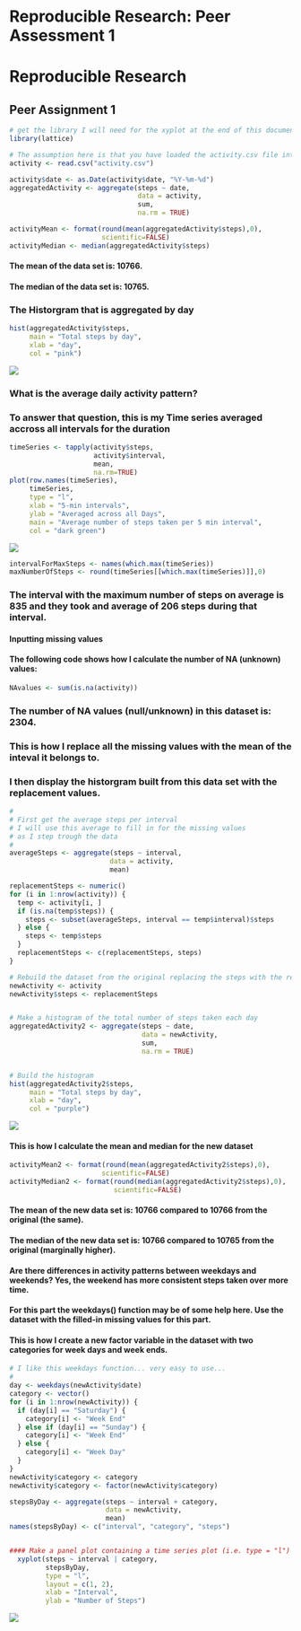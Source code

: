 # Reproducible Research: Peer Assessment 1

# Reproducible Research

## Peer Assignment 1


```r
# get the library I will need for the xyplot at the end of this document
library(lattice)

# The assumption here is that you have loaded the activity.csv file into your working directory as I have.
activity <- read.csv("activity.csv")

activity$date <- as.Date(activity$date, "%Y-%m-%d")
aggregatedActivity <- aggregate(steps ~ date, 
                                data = activity, 
                                sum, 
                                na.rm = TRUE)
```


```r
activityMean <- format(round(mean(aggregatedActivity$steps),0), 
                       scientific=FALSE)
activityMedian <- median(aggregatedActivity$steps)
```

#### The mean of the data set is: **10766**. 

#### The median of the data set is: **10765**.

### **The Historgram that is aggregated by day**

```r
hist(aggregatedActivity$steps, 
     main = "Total steps by day", 
     xlab = "day", 
     col = "pink")
```

![](PA1_template_files/figure-html/unnamed-chunk-2-1.png) 

### **What is the average daily activity pattern?**
### To answer that question, this is my Time series averaged accross all intervals for the duration

```r
timeSeries <- tapply(activity$steps, 
                     activity$interval,
                     mean,
                     na.rm=TRUE)
plot(row.names(timeSeries), 
     timeSeries, 
     type = "l", 
     xlab = "5-min intervals", 
     ylab = "Averaged across all Days", 
     main = "Average number of steps taken per 5 min interval", 
     col = "dark green")
```

![](PA1_template_files/figure-html/unnamed-chunk-3-1.png) 


```r
intervalForMaxSteps <- names(which.max(timeSeries))
maxNumberOfSteps <- round(timeSeries[[which.max(timeSeries)]],0)
```

### The interval with the maximum number of steps on average is **835** and they took and average of **206** steps during that interval.

#### **Inputting missing values**
#### The following code shows how I calculate the number of NA (unknown) values:

```r
NAvalues <- sum(is.na(activity))
```
### The number of NA values (null/unknown) in this dataset is: **2304**.

### This is how I replace all the missing values with the mean of the inteval it belongs to.
### I then display the historgram built from this data set with the replacement values.


```r
#
# First get the average steps per interval
# I will use this average to fill in for the missing values
# as I step trough the data
#
averageSteps <- aggregate(steps ~ interval, 
                         data = activity, 
                         mean)

replacementSteps <- numeric()
for (i in 1:nrow(activity)) {
  temp <- activity[i, ]
  if (is.na(temp$steps)) {
    steps <- subset(averageSteps, interval == temp$interval)$steps
  } else {
    steps <- temp$steps
  }
  replacementSteps <- c(replacementSteps, steps)
}

# Rebuild the dataset from the original replacing the steps with the replacements I just created with no NA values
newActivity <- activity
newActivity$steps <- replacementSteps


# Make a histogram of the total number of steps taken each day
aggregatedActivity2 <- aggregate(steps ~ date, 
                                 data = newActivity, 
                                 sum, 
                                 na.rm = TRUE)


# Build the histogram
hist(aggregatedActivity2$steps, 
     main = "Total steps by day", 
     xlab = "day", 
     col = "purple")
```

![](PA1_template_files/figure-html/replaceNA-1.png) 

#### This is how I calculate the mean and median for the new dataset

```r
activityMean2 <- format(round(mean(aggregatedActivity2$steps),0), 
                       scientific=FALSE)
activityMedian2 <- format(round(median(aggregatedActivity2$steps),0),
                          scientific=FALSE)
```


#### The mean of the new data set is: **10766** compared to **10766** from the original (**the same**). 

#### The median of the new data set is: **10766** compared to **10765** from the original (**marginally higher**).

#### Are there differences in activity patterns between weekdays and weekends? **Yes**, the weekend has **more** consistent steps taken over more time.

#### For this part the weekdays() function may be of some help here. Use the dataset with the filled-in missing values for this part.

#### This is how I create a new factor variable in the dataset with two categories for week days and week ends.

```r
# I like this weekdays function... very easy to use...
#
day <- weekdays(newActivity$date)
category <- vector()
for (i in 1:nrow(newActivity)) {
  if (day[i] == "Saturday") {
    category[i] <- "Week End"
  } else if (day[i] == "Sunday") {
    category[i] <- "Week End"
  } else {
    category[i] <- "Week Day"
  }
}
newActivity$category <- category
newActivity$category <- factor(newActivity$category)

stepsByDay <- aggregate(steps ~ interval + category, 
                        data = newActivity, 
                        mean)
names(stepsByDay) <- c("interval", "category", "steps")


#### Make a panel plot containing a time series plot (i.e. type = "l") of the 5-minute interval (x-axis) and the average number of steps taken, averaged across all weekday days or weekend days (y-axis):
  xyplot(steps ~ interval | category, 
         stepsByDay, 
         type = "l", 
         layout = c(1, 2), 
         xlab = "Interval", 
         ylab = "Number of Steps")
```

![](PA1_template_files/figure-html/unnamed-chunk-4-1.png) 
